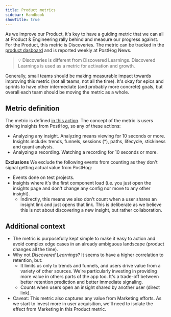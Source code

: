 ```yaml
---
title: Product metrics
sidebar: Handbook
showTitle: true
---
```


As we improve our Product, it's key to have a guiding metric that we can all at Product & Engineering rally behind and measure our progress against. For the Product, this metric is Discoveries. The metric can be tracked in the [product dasboard][dashboard] and is reported weekly at PostHog News.

> 💡 Discoveries is different from Discovered Learnings. Discovered Learnings is used as a metric for activation and growth.

Generally, small teams should be making measurable impact towards improving this metric (not all teams, not all the time). It's okay for epics and sprints to have other intermediate (and probably more concrete) goals, but overall each team should be moving the metric as a whole.

## Metric definition
The metric is defined [in this action][action]. The concept of the metric is users driving insights from PostHog, so any of these actions:
- Analyzing any insight. Analyzing means viewing for 10 seconds or more. Insights include: trends, funnels, sessions (*), paths, lifecycle, stickiness and quant analysis.
- Analyzing a recording. Watching a recording for 10 seconds or more.


**Exclusions**
We exclude the following events from counting as they don't signal getting actual value from PostHog:
- Events done on test projects.
- Insights where it's the first component load (i.e. you just open the insights page and don't change any config nor move to any other insight).
  - Indirectly, this means we also don't count when a user shares an insight link and just opens that link. This is deliberate as we believe this is not about discovering a new insight, but rather collaboration.


## Additional context
- The metric is purposefully kept simple to make it easy to action and avoid complex edge cases in an already ambiguous landscape (product changes all the time).
- Why not _Discovered Learnings_? It seems to have a higher correlation to retention, but:
  - It limits us only to trends and funnels, and users drive value from a variety of other sources. We're particularly investing in providing more value in others parts of the app too. It's a trade-off between better retention prediction and better immediate signaling.
  - Counts when users open an insight shared by another user (direct link).
- Caveat: This metric also captures any value from Marketing efforts. As we start to invest more in user acquisition, we'll need to isolate the effect from Marketing in this Product metric.


[dashboard]: https://app.posthog.com/dashboard/14719
[action]: https://app.posthog.com/action/10784